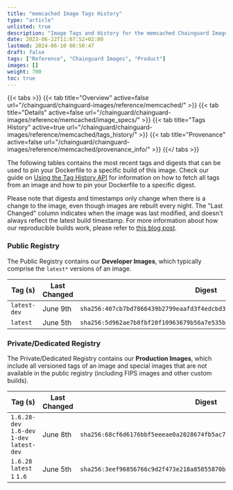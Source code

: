 ```yaml
---
title: "memcached Image Tags History"
type: "article"
unlisted: true
description: "Image Tags and History for the memcached Chainguard Image"
date: 2023-06-22T11:07:52+02:00
lastmod: 2024-06-10 00:50:47
draft: false
tags: ["Reference", "Chainguard Images", "Product"]
images: []
weight: 700
toc: true
---
```


{{< tabs >}}
{{< tab title="Overview" active=false url="/chainguard/chainguard-images/reference/memcached/" >}}
{{< tab title="Details" active=false url="/chainguard/chainguard-images/reference/memcached/image_specs/" >}}
{{< tab title="Tags History" active=true url="/chainguard/chainguard-images/reference/memcached/tags_history/" >}}
{{< tab title="Provenance" active=false url="/chainguard/chainguard-images/reference/memcached/provenance_info/" >}}
{{</ tabs >}}

The following tables contains the most recent tags and digests that can be used to pin your Dockerfile to a specific build of this image. Check our guide on [Using the Tag History API](/chainguard/chainguard-images/using-the-tag-history-api/) for information on how to fetch all tags from an image and how to pin your Dockerfile to a specific digest.

Please note that digests and timestamps only change when there is a change to the image, even though images are rebuilt every night. The "Last Changed" column indicates when the image was last modified, and doesn't always reflect the latest build timestamp. For more information about how our reproducible builds work, please refer to [this blog post](https://www.chainguard.dev/unchained/reproducing-chainguards-reproducible-image-builds).

### Public Registry
The Public Registry contains our **Developer Images**, which typically comprise the `latest*` versions of an image.

| Tag (s)       | Last Changed | Digest                                                                    |
|---------------|--------------|---------------------------------------------------------------------------|
|  `latest-dev` | June 9th     | `sha256:407cb7bd7866439b2799eaafd3f4edcbd399d1ddee208c6dc016c3f962614c6c` |
|  `latest`     | June 5th     | `sha256:5d962ae7b8fbf20f10963679b56a7e535b504ce62ff728566a0c2b9013e9d001` |


### Private/Dedicated Registry
The Private/Dedicated Registry contains our **Production Images**, which include all versioned tags of an image and special images that are not available in the public registry (including FIPS images and other custom builds).

| Tag (s)                                      | Last Changed | Digest                                                                    |
|----------------------------------------------|--------------|---------------------------------------------------------------------------|
|  `1.6.28-dev` `1.6-dev` `1-dev` `latest-dev` | June 8th     | `sha256:68cf6d6176bbf5eeeae0a2028674fb5ac7adade8e4fe486a47fc0b7f024414eb` |
|  `1.6.28` `latest` `1` `1.6`                 | June 5th     | `sha256:3eef96856766c9d2f473e218a85855870b0d4b73984da61cfad88b120874af95` |

